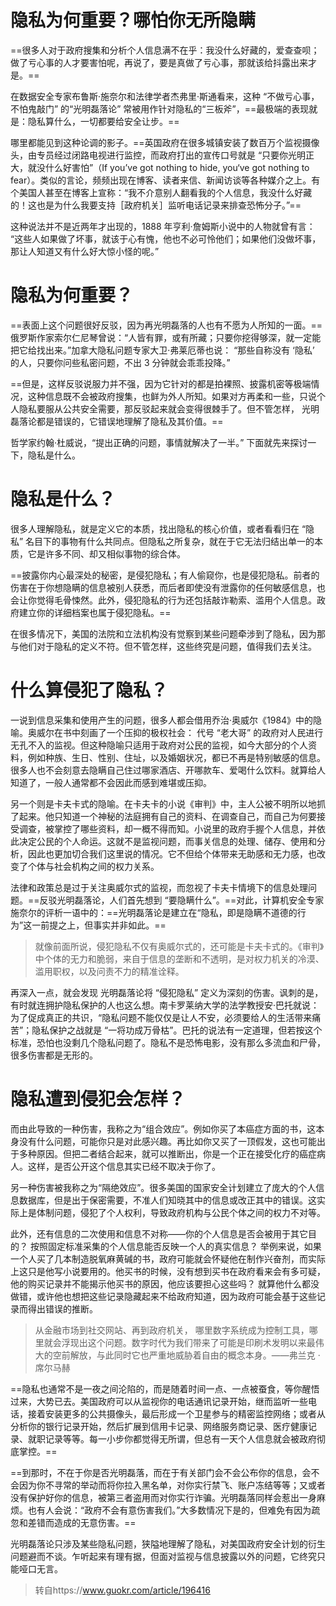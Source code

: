 # 隐私为何重要？哪怕你无所隐瞒

==很多人对于政府搜集和分析个人信息满不在乎：我没什么好藏的，爱查查呗；做了亏心事的人才要害怕呢，再说了，要是真做了亏心事，那就该给抖露出来才是。==

在数据安全专家布鲁斯·施奈尔和法律学者杰弗里·斯通看来，这种 “不做亏心事，不怕鬼敲门” 的“光明磊落论” 常被用作针对隐私的“三板斧”，==最极端的表现就是：隐私算什么，一切都要给安全让步。==

哪里都能见到这种论调的影子。==英国政府在很多城镇安装了数百万个监视摄像头，由专员经过闭路电视进行监控，而政府打出的宣传口号就是 “只要你光明正大，就没什么好害怕”（If you’ve got nothing to hide, you‘ve got nothing to fear）。类似的言论，频频出现在博客、读者来信、新闻访谈等各种媒介之上。有个美国人甚至在博客上宣称：“我不介意别人翻看我的个人信息，我没什么好藏的！这也是为什么我要支持［政府机关］监听电话记录来排查恐怖分子。”==

这种说法并不是近两年才出现的，1888 年亨利·詹姆斯小说中的人物就曾有言： “这些人如果做了坏事，就该于心有愧，他也不必可怜他们；如果他们没做坏事，那让人知道又有什么好大惊小怪的呢。”

# 隐私为何重要？

==表面上这个问题很好反驳，因为再光明磊落的人也有不愿为人所知的一面。==俄罗斯作家索尔仁尼琴曾说：“人皆有罪，或有所藏；只要你挖得够深，就一定能把它给找出来。”加拿大隐私问题专家大卫·弗莱厄蒂也说： “那些自称没有 ‘隐私’ 的人，只要你问些私密问题，不出 3 分钟就会乖乖投降。”

==但是，这样反驳说服力并不强，因为它针对的都是拍裸照、披露机密等极端情况，这种信息既不会被政府搜集，也鲜为外人所知。如果对方再柔和一些，只说个人隐私要服从公共安全需要，那反驳起来就会变得很棘手了。但不管怎样， 光明磊落论都是错误的，它错误地理解了隐私及其价值。==

哲学家约翰·杜威说，“提出正确的问题，事情就解决了一半。” 下面就先来探讨一下，隐私是什么。

# 隐私是什么？

很多人理解隐私，就是定义它的本质，找出隐私的核心价值，或者看看归在 “隐私” 名目下的事物有什么共同点。但隐私之所复杂，就在于它无法归结出单一的本质，它是许多不同、却又相似事物的综合体。

==披露你内心最深处的秘密，是侵犯隐私；有人偷窥你，也是侵犯隐私。前者的伤害在于你想隐瞒的信息被别人获悉，而后者即使没有泄露你的任何敏感信息，也会让你觉得毛骨悚然。此外，侵犯隐私的行为还包括敲诈勒索、滥用个人信息。政府建立你的详细档案也属于侵犯隐私。==

在很多情况下，美国的法院和立法机构没有觉察到某些问题牵涉到了隐私，因为那与他们对于隐私的定义不符。但不管怎样，这些终究是问题，值得我们去关注。

# 什么算侵犯了隐私？

一说到信息采集和使用产生的问题，很多人都会借用乔治·奥威尔《1984》中的隐喻。奥威尔在书中刻画了一个压抑的极权社会： 代号 “老大哥” 的政府对人民进行无孔不入的监视。但这种隐喻只适用于政府对公民的监视，如今大部分的个人资料，例如种族、生日、性别、住址，以及婚姻状况，都已不再是特别敏感的信息。很多人也不会刻意去隐瞒自己住过哪家酒店、开哪款车、爱喝什么饮料。就算给人知道了，一般人通常都不会因此而感到难堪或压抑。

另一个则是卡夫卡式的隐喻。在卡夫卡的小说《审判》中，主人公被不明所以地抓了起来。他只知道一个神秘的法庭拥有自己的资料、在调查自己，而自己为何要接受调查，被掌控了哪些资料，却一概不得而知。小说里的政府手握个人信息，并依此决定公民的个人命运。这就不是监视问题，而事关信息的处理、储存、使用和分析，因此也更加切合我们这里说的情况。它不但给个体带来无助感和无力感，也改变了个体与社会机构之间的权力关系。

法律和政策总是过于关注奥威尔式的监视，而忽视了卡夫卡情境下的信息处理问题。==反驳光明磊落论，人们首先想到 “要隐瞒什么”。==对此，计算机安全专家施奈尔的评析一语中的：==光明磊落论是建立在“隐私，即是隐瞒不道德的行为”这一前提之上，但事实并非如此。==

> 就像前面所说，侵犯隐私不仅有奥威尔式的，还可能是卡夫卡式的。《审判》中个体的无力和脆弱，来自于信息的垄断和不透明，是对权力机关的冷漠、滥用职权，以及问责不力的精准诠释。

再深入一点，就会发现 光明磊落论将 “侵犯隐私” 定义为深刻的伤害。讽刺的是，有时就连拥护隐私保护的人也这么想。南卡罗莱纳大学的法学教授安·巴托就说：为了促成真正的共识，“隐私问题不能仅仅是让人不安，必须要给人的生活带来痛苦”；隐私保护之战就是 “一将功成万骨枯”。巴托的说法有一定道理，但若按这个标准，恐怕也没剩几个隐私问题了。隐私不是恐怖电影，没有那么多流血和尸骨，很多伤害都是无形的。

# 隐私遭到侵犯会怎样？

而由此导致的一种伤害，我称之为“组合效应”。例如你买了本癌症方面的书，这本身没有什么问题，可能你只是对此感兴趣。再比如你又买了一顶假发，这也可能出于多种原因。但把二者结合起来，就可以推断出，你是一个正在接受化疗的癌症病人。这样，是否公开这个信息其实已经不取决于你了。

另一种伤害被我称之为“隔绝效应”。很多美国的国家安全计划建立了庞大的个人信息数据库，但是出于保密需要，不准人们知晓其中的信息或改正其中的错误。这实际上是体制问题，侵犯了个人权利，导致政府机构与公民个体之间的权力不对等。

此外，还有信息的二次使用和信息不对称——你的个人信息是否会被用于其它目的？ 按照固定标准采集的个人信息能否反映一个人的真实信息？ 举例来说，如果一个人买了几本制造脱氧麻黄碱的书，政府可能就会怀疑他在制作兴奋剂，而实际上这只是他写小说要用的。他买书的时候，没有想到买书在政府看来会有多可疑，他的购买记录并不能揭示他买书的原因，他应该要担心这些吗？ 就算他什么都没做错，或许他也想把这些记录隐藏起来不给政府知道，因为政府可能会基于这些记录而得出错误的推断。


> 从金融市场到社交网站、再到政府机关， 哪里数字系统成为控制工具，哪里就会浮现出这个问题。数字时代为我们带来了可能是印刷术发明以来最伟大的空前解放，与此同时它也严重地威胁着自由的概念本身。——弗兰克 · 席尔马赫

==隐私也通常不是一夜之间沦陷的，而是随着时间一点、一点被蚕食，等你醒悟过来，大势已去。美国政府可以从监视你的电话通讯记录开始，继而监听一些电话，接着安装更多的公共摄像头，最后形成一个卫星参与的精密监控网络；或者从分析你的银行记录开始，然后扩展到信用卡记录、网络服务商记录、医疗健康记录、就职记录等等。每一小步你都觉得无所谓，但总有一天个人信息就会被政府彻底掌控。==

==到那时，不在于你是否光明磊落，而在于有关部门会不会公布你的信息，会不会因为你不寻常的举动而将你拉入黑名单，对你实行禁飞、账户冻结等等；又或者没有保护好你的信息，被第三者盗用而对你实行诈骗。光明磊落同样会惹出一身麻烦。也有人会说：“政府不会有意伤害我们。”大多数情况下是的，但难免有因为疏忽和差错而造成的无意伤害。==

光明磊落论只涉及某些隐私问题，狭隘地理解了隐私，对美国政府安全计划的衍生问题避而不谈。乍听起来有理有据，但面对监视与信息披露以外的问题，它终究只能哑口无言。

> 转自https://www.guokr.com/article/196416
